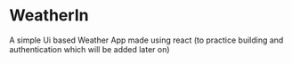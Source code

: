 # WeatherIn
A simple Ui based Weather App made using react (to practice building and authentication which will be added later on)
